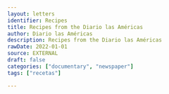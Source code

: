 ```yaml
---
layout: letters
identifier: Recipes
title: Recipes from the Diario las Américas
author: Diario las Américas
description: Recipes from the Diario las Américas
rawDate: 2022-01-01
source: EXTERNAL
draft: false
categories: ["documentary", "newspaper"]
tags: ["recetas"]

---
```





